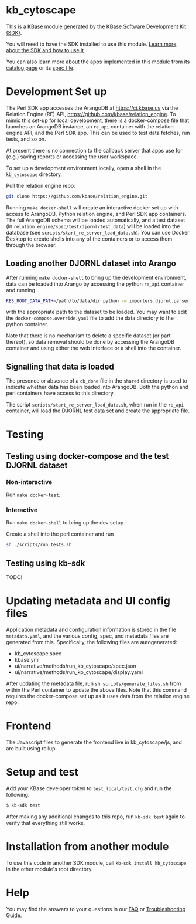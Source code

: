 # kb_cytoscape

This is a [KBase](https://kbase.us) module generated by the [KBase Software Development Kit (SDK)](https://github.com/kbase/kb_sdk).

You will need to have the SDK installed to use this module. [Learn more about the SDK and how to use it](https://kbase.github.io/kb_sdk_docs/).

You can also learn more about the apps implemented in this module from its [catalog page](https://narrative.kbase.us/#catalog/modules/kb_cytoscape) or its [spec file]($module_name.spec).

# Development Set up

The Perl SDK app accesses the ArangoDB at https://ci.kbase.us via the Relation Engine (RE) API, https://github.com/kbase/relation_engine. To mimic this set-up for local development, there is a docker-compose file that launches an ArangoDB instance, an `re_api` container with the relation engine API, and the Perl SDK app. This can be used to test data fetches, run tests, and so on.

At present there is no connection to the callback server that apps use for (e.g.) saving reports or accessing the user workspace.

To set up a development environment locally, open a shell in the `kb_cytoscape` directory.

Pull the relation engine repo:

```sh
git clone https://github.com/kbase/relation_engine.git
```

Running `make docker-shell` will create an interactive docker set up with access to ArangoDB, Python relation engine, and Perl SDK app containers. The full ArangoDB schema will be loaded automatically, and a test dataset (in `relation_engine/spec/test/djornl/test_data`) will be loaded into the database (see `scripts/start_re_server_load_data.sh`). You can use Docker Desktop to create shells into any of the containers or to access them through the browser.

## Loading another DJORNL dataset into Arango

After running `make docker-shell` to bring up the development environment, data can be loaded into Arango by accessing the python `re_api` container and running

```sh
RES_ROOT_DATA_PATH=/path/to/data/dir python -m importers.djornl.parser
```

with the appropriate path to the dataset to be loaded. You may want to edit the `docker-compose.override.yaml` file to add the data directory to the python container.

Note that there is no mechanism to delete a specific dataset (or part thereof), so data removal should be done by accessing the ArangoDB container and using either the web interface or a shell into the container.

## Signalling that data is loaded

The presence or absence of a `db_done` file in the `shared` directory is used to indicate whether data has been loaded into ArangoDB. Both the python and perl containers have access to this directory.

The script `scripts/start_re_server_load_data.sh`, when run in the `re_api` container, will load the DJORNL test data set and create the appropriate file.

# Testing

## Testing using docker-compose and the test DJORNL dataset

### Non-interactive

Run `make docker-test`.

### Interactive

Run `make docker-shell` to bring up the dev setup.

Create a shell into the perl container and run

```sh
sh ./scripts/run_tests.sh
```

## Testing using kb-sdk

TODO!

# Updating metadata and UI config files

Application metadata and configuration information is stored in the file `metadata.yaml`, and the various config, spec, and metadata files are generated from this. Specifically, the following files are autogenerated:

- kb_cytoscape.spec
- kbase.yml
- ui/narrative/methods/run_kb_cytoscape/spec.json
- ui/narrative/methods/run_kb_cytoscape/display.yaml

After updating the metadata file, run `sh scripts/generate_files.sh` from within the Perl container to update the above files. Note that this command requires the docker-compose set up as it uses data from the relation engine repo.

# Frontend

The Javascript files to generate the frontend live in kb_cytoscape/js, and are built using rollup.

# Setup and test

Add your KBase developer token to `test_local/test.cfg` and run the following:

```bash
$ kb-sdk test
```

After making any additional changes to this repo, run `kb-sdk test` again to verify that everything still works.

# Installation from another module

To use this code in another SDK module, call `kb-sdk install kb_cytoscape` in the other module's root directory.

# Help

You may find the answers to your questions in our [FAQ](https://kbase.github.io/kb_sdk_docs/references/questions_and_answers.html) or [Troubleshooting Guide](https://kbase.github.io/kb_sdk_docs/references/troubleshooting.html).
